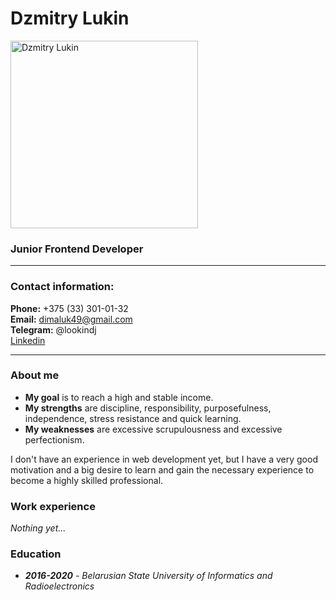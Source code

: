 # Dzmitry Lukin
<img src="https://user-images.githubusercontent.com/117684987/225057235-1e40c79b-0cc7-4dfd-b5ff-3ae4f44c67db.jpg" alt="Dzmitry Lukin" width="300">

### Junior Frontend Developer
*********
### Contact information:
**Phone:** +375 (33) 301-01-32  
**Email:** dimaluk49@gmail.com  
**Telegram:** @lookindj  
[Linkedin](https://www.linkedin.com/in/dima-lukin-12a851197)
***
### About me
+ **My goal** is to reach a high and stable income.  
+ **My strengths** are discipline, responsibility, purposefulness, independence, stress resistance and quick learning.  
+ **My weaknesses** are excessive scrupulousness and excessive perfectionism.
  
I don't have an experience in web development yet, but I have a very good motivation and a big desire to learn and gain the necessary experience to become a highly skilled professional.
### Work experience
*Nothing yet...*
### Education
+ ***2016-2020** - Belarusian State University of Informatics and Radioelectronics* 
